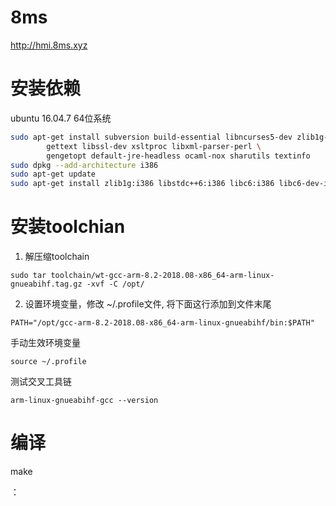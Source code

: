 # 8ms
http://hmi.8ms.xyz

# 安装依赖
ubuntu 16.04.7 64位系统

````sh
sudo apt-get install subversion build-essential libncurses5-dev zlib1g-dev gawk git ccache \
		gettext libssl-dev xsltproc libxml-parser-perl \
		gengetopt default-jre-headless ocaml-nox sharutils textinfo
sudo dpkg --add-architecture i386
sudo apt-get update
sudo apt-get install zlib1g:i386 libstdc++6:i386 libc6:i386 libc6-dev-i386
````

# 安装toolchian

1. 解压缩toolchain

```
sudo tar toolchain/wt-gcc-arm-8.2-2018.08-x86_64-arm-linux-gnueabihf.tag.gz -xvf -C /opt/
```

2. 设置环境变量，修改 ~/.profile文件, 将下面这行添加到文件末尾

```
PATH="/opt/gcc-arm-8.2-2018.08-x86_64-arm-linux-gnueabihf/bin:$PATH"
```

手动生效环境变量
```
source ~/.profile
```

测试交叉工具链
```
arm-linux-gnueabihf-gcc --version
```

# 编译
make

：
